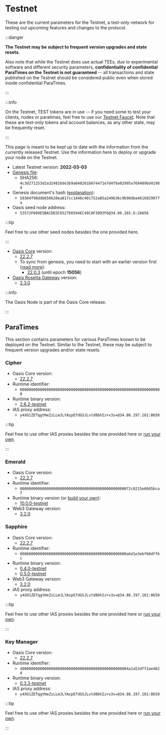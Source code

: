 # Testnet

These are the current parameters for the Testnet, a test-only network for
testing out upcoming features and changes to the protocol.

:::danger

**The Testnet may be subject to frequent version upgrades and state resets.**

Also note that while the Testnet does use actual TEEs, due to experimental
software and different security parameters, **confidentiality of confidential
ParaTimes on the Testnet is not guaranteed** -- all transactions and state
published on the Testnet should be considered public even when stored inside
confidential ParaTimes.

:::

:::info

On the Testnet, TEST tokens are in use -- if you need some to test your clients, nodes or paratimes, feel free to use our [Testnet Faucet](https://faucet.testnet.oasis.dev). Note that these are test-only tokens and account balances, as any other state, may be frequently reset.

:::

This page is meant to be kept up to date with the information from the currently released Testnet. Use the information here to deploy or upgrade your node on the Testnet.

* Latest Testnet version: **2022-03-03**
* [Genesis file](https://github.com/oasisprotocol/testnet-artifacts/releases/download/2022-03-03/genesis.json):
  * SHA256: `4c3d271253d2a324816de3b9a048261b674471e7d4f9a02995a769489bd41984`
* Genesis document's hash ([explanation](../genesis-doc.md#genesis-file-vs-genesis-document)):
  * `50304f98ddb656620ea817cc1446c401752a05a249b36c9b90dba4616829977a`
* Oasis seed node address:
  * `53572F689E5BACDD3C6527E6594EC49C8F3093F6@34.86.165.6:26656`

:::tip

Feel free to use other seed nodes besides the one provided here.

:::

* [Oasis Core](https://github.com/oasisprotocol/oasis-core) version:
  * [22.2.7](https://github.com/oasisprotocol/oasis-core/releases/tag/v22.2.7)
  * To sync from genesis, you need to start with an earlier version first
    ([read more][handling network upgrades]):
    * [22.0.3](https://github.com/oasisprotocol/oasis-core/releases/tag/v22.0.3) (until epoch **15056**)
* [Oasis Rosetta Gateway](https://github.com/oasisprotocol/oasis-rosetta-gateway) version:
  * [2.3.0](https://github.com/oasisprotocol/oasis-rosetta-gateway/releases/tag/v2.3.0)

:::info

The Oasis Node is part of the Oasis Core release.

:::

[handling network upgrades]: ../run-your-node/maintenance/handling-network-upgrades.md

## ParaTimes

This section contains parameters for various ParaTimes known to be deployed on the Testnet. Similar to the Testnet, these may be subject to frequent version upgrades and/or state resets.

### Cipher

* Oasis Core version:
  * [22.2.7](https://github.com/oasisprotocol/oasis-core/releases/tag/v22.2.7)
* Runtime identifier:
  * `0000000000000000000000000000000000000000000000000000000000000000`
* Runtime binary version:
  * [2.6.2-testnet](https://github.com/oasisprotocol/cipher-paratime/releases/tag/v2.6.2-testnet)
* IAS proxy address:
  * `y4XO1ZETqgtHeZzLLmJLYAzpEfdGSJLvtd8bhIz+v3s=@34.86.197.181:8650`

:::tip

Feel free to use other IAS proxies besides the one provided here or [run your own](../run-your-node/ias-proxy.md).

:::

### Emerald

* Oasis Core version:
  * [22.2.7](https://github.com/oasisprotocol/oasis-core/releases/tag/v22.2.7)
* Runtime identifier:
  * `00000000000000000000000000000000000000000000000072c8215e60d5bca7`
* Runtime binary version (or [build your own](https://github.com/oasisprotocol/emerald-paratime/tree/v10.0.0-testnet#building)):
  * [10.0.0-testnet](https://github.com/oasisprotocol/emerald-paratime/releases/tag/v10.0.0-testnet)
* Web3 Gateway version:
  * [3.2.0](https://github.com/oasisprotocol/oasis-web3-gateway/releases/tag/v3.2.0)

### Sapphire

* Oasis Core version:
  * [22.2.7](https://github.com/oasisprotocol/oasis-core/releases/tag/v22.2.7)
* Runtime identifier:
  * `000000000000000000000000000000000000000000000000a6d1e3ebf60dff6c`
* Runtime binary version:
  * [0.4.0-testnet](https://github.com/oasisprotocol/sapphire-paratime/releases/tag/v0.4.0-testnet)
  * [0.5.0-testnet](https://github.com/oasisprotocol/sapphire-paratime/releases/tag/v0.5.0-testnet)
* Web3 Gateway version:
  * [3.2.0](https://github.com/oasisprotocol/oasis-web3-gateway/releases/tag/v3.2.0)
* IAS proxy address:
  * `y4XO1ZETqgtHeZzLLmJLYAzpEfdGSJLvtd8bhIz+v3s=@34.86.197.181:8650`

:::tip

Feel free to use other IAS proxies besides the one provided here or [run your own](../run-your-node/ias-proxy.md).

:::

### Key Manager

* Oasis Core version:
  * [22.2.7](https://github.com/oasisprotocol/oasis-core/releases/tag/v22.2.7)
* Runtime identifier:
  * `4000000000000000000000000000000000000000000000004a1a53dff2ae482d`
* Runtime binary version:
  * [0.3.3-testnet](https://github.com/oasisprotocol/keymanager-paratime/releases/tag/v0.3.3-testnet)
* IAS proxy address:
  * `y4XO1ZETqgtHeZzLLmJLYAzpEfdGSJLvtd8bhIz+v3s=@34.86.197.181:8650`

:::tip

Feel free to use other IAS proxies besides the one provided here or [run your own](../run-your-node/ias-proxy.md).

:::

